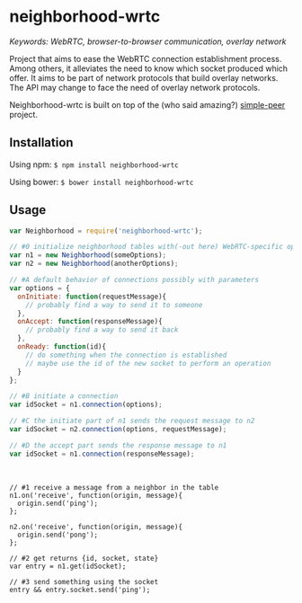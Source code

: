# neighborhood-wrtc

<i>Keywords: WebRTC, browser-to-browser communication, overlay network</i>

Project that aims to ease the WebRTC connection establishment process. Among
others, it alleviates the need to know which socket produced which offer. It
aims to be part of network protocols that build overlay networks.  The API may
change to face the need of overlay network protocols.

Neighborhood-wrtc is built on top of the (who said amazing?)
[simple-peer](https://github.com/feross/simple-peer) project.

## Installation

Using npm: ```$ npm install neighborhood-wrtc```

Using bower: ```$ bower install neighborhood-wrtc```

## Usage

```js
var Neighborhood = require('neighborhood-wrtc');

// #0 initialize neighborhood tables with(-out here) WebRTC-specific options
var n1 = new Neighborhood(someOptions);
var n2 = new Neighborhood(anotherOptions);

// #A default behavior of connections possibly with parameters
var options = {
  onInitiate: function(requestMessage){
    // probably find a way to send it to someone
  },
  onAccept: function(responseMessage){
    // probably find a way to send it back
  },
  onReady: function(id){
    // do something when the connection is established
    // maybe use the id of the new socket to perform an operation
  }
};

// #B initiate a connection 
var idSocket = n1.connection(options);

// #C the initiate part of n1 sends the request message to n2
var idSocket = n2.connection(options, requestMessage);

// #D the accept part sends the response message to n1
var idSocket = n1.connection(responseMessage);
```

<br />

```
// #1 receive a message from a neighbor in the table
n1.on('receive', function(origin, message){
  origin.send('ping');
};

n2.on('receive', function(origin, message){
  origin.send('pong');
};

// #2 get returns {id, socket, state}
var entry = n1.get(idSocket);

// #3 send something using the socket
entry && entry.socket.send('ping');
```

